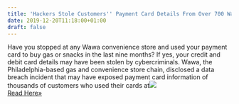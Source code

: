 ```yaml
---
title: 'Hackers Stole Customers'' Payment Card Details From Over 700 Wawa Stores'
date: 2019-12-20T11:18:00+01:00
draft: false
---
```


Have you stopped at any Wawa convenience store and used your payment card to buy gas or snacks in the last nine months? If yes, your credit and debit card details may have been stolen by cybercriminals. Wawa, the Philadelphia-based gas and convenience store chain, disclosed a data breach incident that may have exposed payment card information of thousands of customers who used their cards at![](http://feeds.feedburner.com/~r/TheHackersNews/~4/269yw-cmV8g)  
[Read Here»](https://thehackernews.com/2019/12/wawa-store-hacking.html)